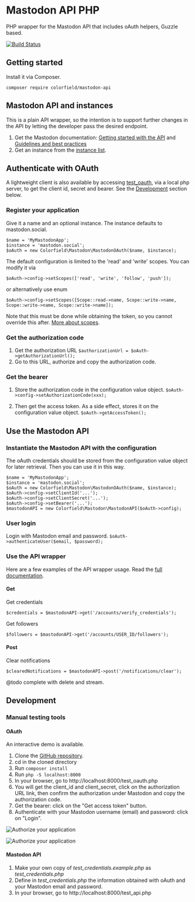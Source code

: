 # Mastodon API PHP

PHP wrapper for the Mastodon API that includes oAuth helpers, Guzzle based.

[![Build Status](https://travis-ci.org/colorfield/mastodon-api-php.png)](https://travis-ci.org/colorfield/mastodon-api-php)

## Getting started

Install it via Composer.

```composer require colorfield/mastodon-api```

## Mastodon API and instances

This is a plain API wrapper, so the intention is to support further changes in the API by letting the developer pass the desired endpoint.

1. Get the Mastodon documentation: [Getting started with the API](https://docs.joinmastodon.org/client/intro/) and [Guidelines and best practices](https://docs.joinmastodon.org/api/guidelines/)
2. Get an instance from the [instance list](https://instances.social).

## Authenticate with OAuth

A lightweight client is also available by accessing [test_oauth](./test_oauth.php), 
via a local php server, to get the client id, secret and bearer.
See the [Development](./#development) section below.

### Register your application

Give it a name and an optional instance. 
The instance defaults to mastodon.social.

```
$name = 'MyMastodonApp';
$instance = 'mastodon.social';
$oAuth = new Colorfield\Mastodon\MastodonOAuth($name, $instance);
```

The default configuration is limited to the 'read' and 'write' scopes.
You can modify it via

```$oAuth->config->setScopes(['read', 'write', 'follow', 'push']);```

or alternatively use enum

```$oAuth->config->setScopes([Scope::read->name, Scope::write->name, Scope::write->name, Scope::write->name]);```

Note that this must be done while obtaining the token, so you cannot override this after.
[More about scopes](https://docs.joinmastodon.org/api/oauth-scopes/).

### Get the authorization code

1. Get the authorization URL `$authorizationUrl = $oAuth->getAuthorizationUrl();`
2. Go to this URL, authorize and copy the authorization code.

### Get the bearer

1. Store the authorization code in the configuration value object.
`$oAuth->config->setAuthorizationCode(xxx);`

2. Then get the access token. As a side effect, stores it on the configuration value object.
`$oAuth->getAccessToken();`

## Use the Mastodon API

### Instantiate the Mastodon API with the configuration

The oAuth credentials should be stored from the configuration value object for later retrieval.
Then you can use it in this way.

```
$name = 'MyMastodonApp';
$instance = 'mastodon.social';
$oAuth = new Colorfield\Mastodon\MastodonOAuth($name, $instance);
$oAuth->config->setClientId('...');
$oAuth->config->setClientSecret('...');
$oAuth->config->setBearer('...');
$mastodonAPI = new Colorfield\Mastodon\MastodonAPI($oAuth->config);
```

### User login

Login with Mastodon email and password.
`$oAuth->authenticateUser($email, $password);`

### Use the API wrapper

Here are a few examples of the API wrapper usage.
Read the [full documentation](https://github.com/tootsuite/documentation/blob/master/Using-the-API/API.md).

#### Get 

Get credentials

```$credentials = $mastodonAPI->get('/accounts/verify_credentials');```

Get followers

```$followers = $mastodonAPI->get('/accounts/USER_ID/followers');```

#### Post

Clear notifications

```$clearedNotifications = $mastodonAPI->post('/notifications/clear');```

@todo complete with delete and stream.

## Development

### Manual testing tools

#### OAuth

An interactive demo is available.

1. Clone the [GitHub repository](https://github.com/colorfield/mastodon-api-php).
2. cd in the cloned directory
2. Run `composer install`
3. Run `php -S localhost:8000`
4. In your browser, go to http://localhost:8000/test_oauth.php
5. You will get the client_id and client_secret, click on the authorization URL link, then confirm the authorization under Mastodon and copy the authorization code.
6. Get the bearer: click on the "Get access token" button.
7. Authenticate with your Mastodon username (email) and password: click on "Login".

![Authorize your application](documentation/images/mastodon-authorize.png?raw=true "Authorize your application")

![Authorize your application](documentation/images/mastodon-authorization-code.png?raw=true "Authorization code")

#### Mastodon API

1. Make your own copy of _test_credentials.example.php_ as _test_credentials.php_
2. Define in _test_credentials.php_ the information obtained with oAuth and your Mastodon email and password.
3. In your browser, go to http://localhost:8000/test_api.php
